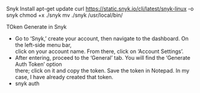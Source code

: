 Snyk Install 
apt-get update
curl https://static.snyk.io/cli/latest/snyk-linux -o snyk
chmod +x ./snyk
mv ./snyk /usr/local/bin/

TOken Generate in Snyk 
* Go to ‘Snyk,’ create your account, then navigate to the dashboard. On the left-side menu bar,   
  click on your account name. From there, click on ‘Account Settings’.
* After entering, proceed to the ‘General’ tab. You will find the ‘Generate Auth Token’ option  
  there; click on it and copy the token. Save the token in Notepad. In my case, I have already created that token.
* snyk auth <Token>
